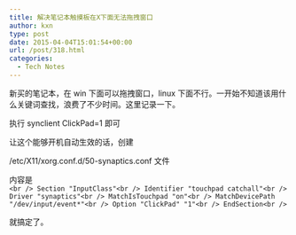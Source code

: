 ```yaml
---
title: 解决笔记本触摸板在X下面无法拖拽窗口
author: kxn
type: post
date: 2015-04-04T15:01:54+00:00
url: /post/318.html
categories:
  - Tech Notes
---
```


新买的笔记本，在 win 下面可以拖拽窗口，linux 下面不行。一开始不知道该用什么关键词查找，浪费了不少时间。这里记录一下。

执行 synclient ClickPad=1 即可

让这个能够开机自动生效的话，创建

/etc/X11/xorg.conf.d/50-synaptics.conf 文件

内容是  
`<br /> Section "InputClass"<br /> Identifier "touchpad catchall"<br /> Driver "synaptics"<br /> MatchIsTouchpad "on"<br /> MatchDevicePath "/dev/input/event*"<br /> Option "ClickPad" "1"<br /> EndSection<br /> `

就搞定了。
